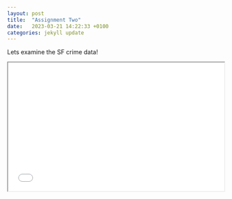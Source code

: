 ```yaml
---
layout: post
title:  "Assignment Two"
date:   2023-03-21 14:22:33 +0100
categories: jekyll update
---
```


Lets examine the SF crime data!


<iframe
  src="bokehfigure.html"
  style="width:100%; height:300px;"
></iframe>